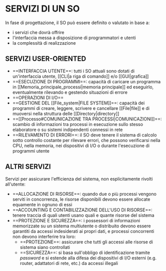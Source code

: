 # SERVIZI DI UN SO
In fase di progettazione, il SO può essere definito o valutato in base a:
- i servizi che dovrà offrire
- l'interfaccia messa a disposizione di programmatori e utenti
- la complessità di realizzazione

## SERVIZI USER-ORIENTED
- ==INTERFACCIA UTENTE==: tutti i SO attuali sono dotati di un'interfaccia utente, [[CLI|a riga di comando]] e/o [[GUI|grafica]]
- ==ESECUZIONE DI PROGRAMMI==: capacità di caricare un programma in [[Memoria_principale_processi|memoria principale]] ed eseguirlo, eventualmente rilevando e gestendo situazioni di errore
- ==OPERAZIONI DI I/O==
- ==GESTIONE DEL [[File_system|FILE SYSTEM]]==: capacità dei programmi di creare, leggere, scrivere e cancellare [[File|file]] e di muoversi nella struttura delle [[Directory|directory]]
- ==[[Processo#COMUNICAZIONE TRA PROCESSI|COMUNICAZIONI]]==: scambio di informazioni tra processi in esecuzione sullo stesso elaboratore o su sistemi indipendenti connessi in rete
- ==RILEVAMENTO DI ERRORI==: il SO deve tenere il sistema di calcolo sotto controllo costante per rilevare errori, che possono verificarsi nella CPU, nella memoria, nei dispositivi di I/O o durante l'esecuzione di programmi utente

## ALTRI SERVIZI
Servizi per assicurare l'efficienza del sistema, non esplicitamente rivolti all'utente:
- ==ALLOCAZIONE DI RISORSE==: quando due o più processi vengono serviti in concorrenza, le risorse disponibili devono essere allocate equamente in ognuno di essi
- ==ACCOUNTING E CONTABILIZZAZIONE DELL'USO DI RISORSE==: tenere traccia di quali utenti usano quali e quante risorse del sistema
- ==PROTEZIONE E SICUREZZA==: i possessori di informazioni memorizzate su un sistema multiutente o distribuito devono essere garantiti da accessi indesiderati ai propri dati, e processi concorrenti non devono interferire tra loro:
	- ==PROTEZIONE==: assicurare che tutti gli accessi alle risorse di sistema siano controllati
	- ==SICUREZZA==: si basa sull'obbligo di identificazione tramite _password_ e si estende alla difesa dei dispositivi di I/O esterni (e.g. router, adattatori di rete, etc.) da accessi illegali